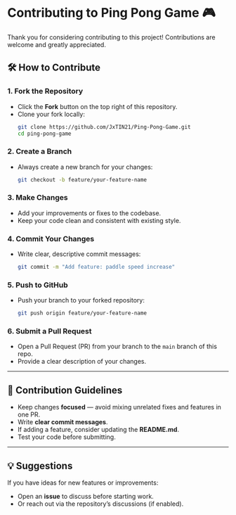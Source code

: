 # Contributing to Ping Pong Game 🎮

Thank you for considering contributing to this project! Contributions are welcome and greatly appreciated.  

## 🛠️ How to Contribute  

### 1. Fork the Repository
- Click the **Fork** button on the top right of this repository.
- Clone your fork locally:
  ```bash
  git clone https://github.com/JxTIN21/Ping-Pong-Game.git
  cd ping-pong-game
  ```

### 2. Create a Branch
- Always create a new branch for your changes:
  ```bash
  git checkout -b feature/your-feature-name
  ```

### 3. Make Changes
- Add your improvements or fixes to the codebase.
- Keep your code clean and consistent with existing style.

### 4. Commit Your Changes
- Write clear, descriptive commit messages:
  ```bash
  git commit -m "Add feature: paddle speed increase"
  ```

### 5. Push to GitHub
- Push your branch to your forked repository:
  ```bash
  git push origin feature/your-feature-name
  ```

### 6. Submit a Pull Request
- Open a Pull Request (PR) from your branch to the `main` branch of this repo.
- Provide a clear description of your changes.

---

## 📌 Contribution Guidelines
- Keep changes **focused** — avoid mixing unrelated fixes and features in one PR.  
- Write **clear commit messages**.  
- If adding a feature, consider updating the **README.md**.  
- Test your code before submitting.  

---

## 💡 Suggestions
If you have ideas for new features or improvements:
- Open an **issue** to discuss before starting work.  
- Or reach out via the repository’s discussions (if enabled).  
